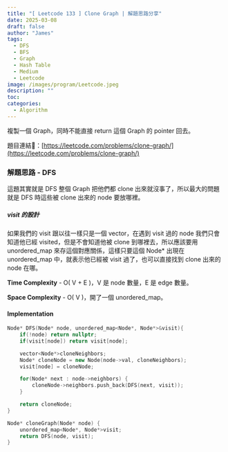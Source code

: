 ```yaml
---
title: "[ Leetcode 133 ] Clone Graph | 解題思路分享"
date: 2025-03-08
draft: false
author: "James"
tags:
  - DFS
  - BFS
  - Graph
  - Hash Table
  - Medium
  - Leetcode
image: /images/program/Leetcode.jpeg
description: ""
toc: 
categories:
  - Algorithm
---
```


複製一個 Graph，同時不能直接 return 這個 Graph 的 pointer 回去。

題目連結🔗：[https://leetcode.com/problems/clone-graph/](https://leetcode.com/problems/clone-graph/)

### **解題思路 - DFS**

這題其實就是 DFS 整個 Graph 把他們都 clone 出來就沒事了，所以最大的問題就是 DFS 時這些被 clone 出來的 node 要放哪裡。

##### **visit 的設計**

如果我們的 visit 跟以往一樣只是一個 vector<bool>，在遇到 visit 過的 node 我們只會知道他已經 visited，但是不會知道他被 clone 到哪裡去，所以應該要用 unordered_map 來存這個對應關係，這樣只要這個 Node* 出現在 unordered_map 中，就表示他已經被 visit 過了，也可以直接找到 clone 出來的 node 在哪。

**Time Complexity** - O( V + E )，V 是 node 數量，E 是 edge 數量。

**Space Complexity** - O( V )，開了一個 unordered_map。

#### **Implementation**

```cpp
Node* DFS(Node* node, unordered_map<Node*, Node*>&visit){
    if(!node) return nullptr;
    if(visit[node]) return visit[node];

    vector<Node*>cloneNeighbors;
    Node* cloneNode = new Node(node->val, cloneNeighbors);
    visit[node] = cloneNode;

    for(Node* next : node->neighbors) {
        cloneNode->neighbors.push_back(DFS(next, visit));
    }

    return cloneNode;
}

Node* cloneGraph(Node* node) {
    unordered_map<Node*, Node*>visit;
    return DFS(node, visit);
}
```

